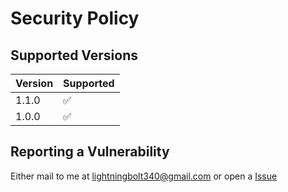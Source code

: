 # Security Policy

## Supported Versions

| Version | Supported          |
|---------|--------------------|
| 1.1.0   | :white_check_mark: |
| 1.0.0   | :white_check_mark: |

## Reporting a Vulnerability

Either mail to me at lightningbolt340@gmail.com or open a [Issue](www.github.com/FlutterTodoList/issues)